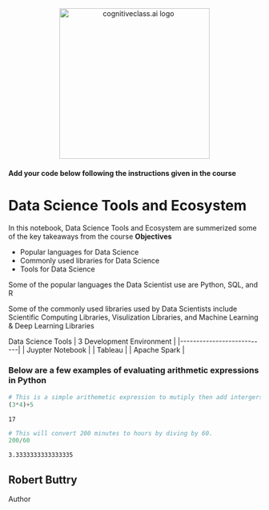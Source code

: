 <center>
    <img src="https://cf-courses-data.s3.us.cloud-object-storage.appdomain.cloud/IBMDeveloperSkillsNetwork-DS0105EN-SkillsNetwork/labs/Module2/images/SN_web_lightmode.png" width="300" alt="cognitiveclass.ai logo">
</center>


#### Add your code below following the instructions given in the course


# Data Science Tools and Ecosystem

In this notebook, Data Science Tools and Ecosystem are summerized
some of the key takeaways from the course
__Objectives__
- Popular languages for Data Science
- Commonly used libraries for Data Science
- Tools for Data Science

Some of the popular languages the Data Scientist use are Python, SQL, and R

Some of the commonly used libraries used by Data Scientists include Scientific Computing Libraries,
Visulization Libraries, and Machine Learning & Deep Learning Libraries

Data Science Tools
| 3 Development Environment |
|---------------------------|
| Juypter Notebook |
| Tableau |
| Apache Spark |

### Below are a few examples of evaluating arithmetic expressions in Python


```python
# This is a simple arithemetic expression to mutiply then add intergers
(3*4)+5
```




    17




```python
# This will convert 200 minutes to hours by diving by 60.
200/60
```




    3.3333333333333335



## Robert Buttry
Author


```python

```
